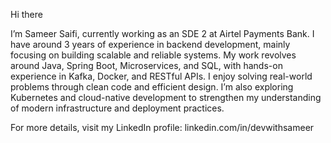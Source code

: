 Hi there

I’m Sameer Saifi, currently working as an SDE 2 at Airtel Payments Bank. I have around 3 years of experience in backend development, mainly focusing on building scalable and reliable systems. My work revolves around Java, Spring Boot, Microservices, and SQL, with hands-on experience in Kafka, Docker, and RESTful APIs. I enjoy solving real-world problems through clean code and efficient design. I’m also exploring Kubernetes and cloud-native development to strengthen my understanding of modern infrastructure and deployment practices.

For more details, visit my LinkedIn profile: linkedin.com/in/devwithsameer
